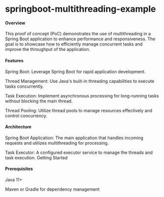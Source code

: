 # springboot-multithreading-example

#### Overview

This proof of concept (PoC) demonstrates the use of multithreading in a Spring Boot application to enhance performance and responsiveness. The goal is to showcase how to efficiently manage concurrent tasks and improve the throughput of the application.

#### Features

Spring Boot: Leverage Spring Boot for rapid application development.

Thread Management: Use Java's built-in threading capabilities to execute tasks concurrently.

Task Execution: Implement asynchronous processing for long-running tasks without blocking the main thread.

Thread Pooling: Utilize thread pools to manage resources effectively and control concurrency.

#### Architecture

Spring Boot Application: The main application that handles incoming requests and utilizes multithreading for processing.

Task Executor: A configured executor service to manage the threads and task execution.
Getting Started

#### Prerequisites

Java 11+

Maven or Gradle for dependency management